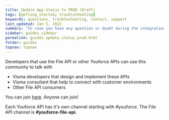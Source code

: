 ```yaml
---
title: Update App Status to PROD (Draft)
tags: [getting_started, troubleshooting]
keywords: questions, troubleshooting, contact, support
last_updated: Jan 5, 2022
summary: "In case you have any question or doubt during the integration, you can reach us through the Visma Developer Community in Slack."
sidebar: guides_sidebar
permalink: guides_update_status_prod.html
folder: guides
topnav: topnav
---
```


Developers that use the File API or other Youforce APIs can use this community to talk with

* Visma developers that design and implement these APIs
* Visma consultant that help to connect with customer environments
* Other File API consumers

You can join [here](https://vismadevelopers.slack.com/shared_invite/zt-jn8iy6oy-mig~~X_F1YQItsQQ2R7_fQ#/). Anyone can join!

Each Youforce API has it's own channel starting with #youforce. The File API channel is **#youforce-file-api**. 